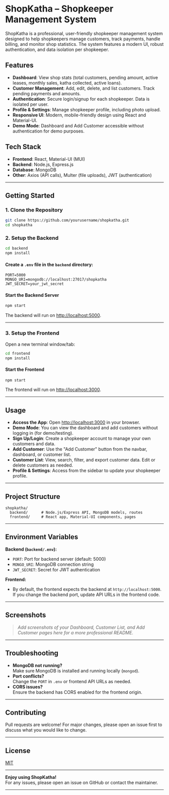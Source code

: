 # ShopKatha – Shopkeeper Management System

ShopKatha is a professional, user-friendly shopkeeper management system designed to help shopkeepers manage customers, track payments, handle billing, and monitor shop statistics. The system features a modern UI, robust authentication, and data isolation per shopkeeper.

## Features

- **Dashboard**: View shop stats (total customers, pending amount, active leases, monthly sales, katha collected, active loans).
- **Customer Management**: Add, edit, delete, and list customers. Track pending payments and amounts.
- **Authentication**: Secure login/signup for each shopkeeper. Data is isolated per user.
- **Profile & Settings**: Manage shopkeeper profile, including photo upload.
- **Responsive UI**: Modern, mobile-friendly design using React and Material-UI.
- **Demo Mode**: Dashboard and Add Customer accessible without authentication for demo purposes.

## Tech Stack

- **Frontend**: React, Material-UI (MUI)
- **Backend**: Node.js, Express.js
- **Database**: MongoDB
- **Other**: Axios (API calls), Multer (file uploads), JWT (authentication)

---

## Getting Started

### 1. Clone the Repository

```bash
git clone https://github.com/yourusername/shopkatha.git
cd shopkatha
```

### 2. Setup the Backend

```bash
cd backend
npm install
```

#### Create a `.env` file in the `backend` directory:

```env
PORT=5000
MONGO_URI=mongodb://localhost:27017/shopkatha
JWT_SECRET=your_jwt_secret
```

#### Start the Backend Server

```bash
npm start
```

The backend will run on [http://localhost:5000](http://localhost:5000).

---

### 3. Setup the Frontend

Open a new terminal window/tab:

```bash
cd frontend
npm install
```

#### Start the Frontend

```bash
npm start
```

The frontend will run on [http://localhost:3000](http://localhost:3000).

---

## Usage

- **Access the App**: Open [http://localhost:3000](http://localhost:3000) in your browser.
- **Demo Mode**: You can view the dashboard and add customers without logging in (for demo/testing).
- **Sign Up/Login**: Create a shopkeeper account to manage your own customers and data.
- **Add Customer**: Use the "Add Customer" button from the navbar, dashboard, or customer list.
- **Customer List**: View, search, filter, and export customer data. Edit or delete customers as needed.
- **Profile & Settings**: Access from the sidebar to update your shopkeeper profile.

---

## Project Structure

```
shopkatha/
  backend/      # Node.js/Express API, MongoDB models, routes
  frontend/     # React app, Material-UI components, pages
```

---

## Environment Variables

**Backend (`backend/.env`):**

- `PORT`: Port for backend server (default: 5000)
- `MONGO_URI`: MongoDB connection string
- `JWT_SECRET`: Secret for JWT authentication

**Frontend:**

- By default, the frontend expects the backend at `http://localhost:5000`. If you change the backend port, update API URLs in the frontend code.

---

## Screenshots

> _Add screenshots of your Dashboard, Customer List, and Add Customer pages here for a more professional README._

---

## Troubleshooting

- **MongoDB not running?**  
  Make sure MongoDB is installed and running locally (`mongod`).
- **Port conflicts?**  
  Change the `PORT` in `.env` or frontend API URLs as needed.
- **CORS issues?**  
  Ensure the backend has CORS enabled for the frontend origin.

---

## Contributing

Pull requests are welcome! For major changes, please open an issue first to discuss what you would like to change.

---

## License

[MIT](LICENSE)

---

**Enjoy using ShopKatha!**  
For any issues, please open an issue on GitHub or contact the maintainer.

--- 